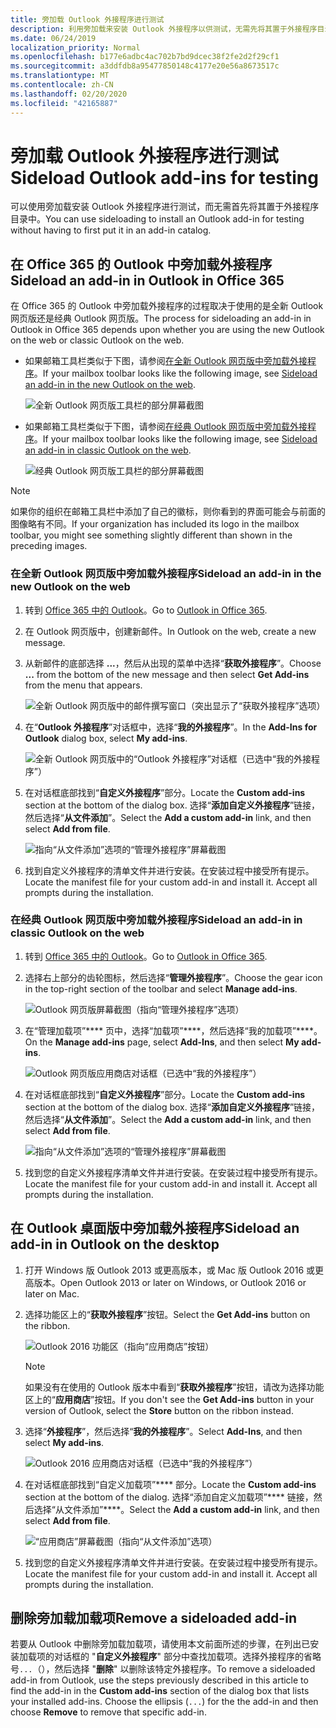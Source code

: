 ```yaml
---
title: 旁加载 Outlook 外接程序进行测试
description: 利用旁加载来安装 Outlook 外接程序以供测试，无需先将其置于外接程序目录中。
ms.date: 06/24/2019
localization_priority: Normal
ms.openlocfilehash: b177e6adbc4ac702b7bd9dcec38f2fe2d2f29cf1
ms.sourcegitcommit: a3ddfdb8a95477850148c4177e20e56a8673517c
ms.translationtype: MT
ms.contentlocale: zh-CN
ms.lasthandoff: 02/20/2020
ms.locfileid: "42165887"
---
```

# <a name="sideload-outlook-add-ins-for-testing"></a><span data-ttu-id="3e401-103">旁加载 Outlook 外接程序进行测试</span><span class="sxs-lookup"><span data-stu-id="3e401-103">Sideload Outlook add-ins for testing</span></span>

<span data-ttu-id="3e401-104">可以使用旁加载安装 Outlook 外接程序进行测试，而无需首先将其置于外接程序目录中。</span><span class="sxs-lookup"><span data-stu-id="3e401-104">You can use sideloading to install an Outlook add-in for testing without having to first put it in an add-in catalog.</span></span>


## <a name="sideload-an-add-in-in-outlook-in-office-365"></a><span data-ttu-id="3e401-105">在 Office 365 的 Outlook 中旁加载外接程序</span><span class="sxs-lookup"><span data-stu-id="3e401-105">Sideload an add-in in Outlook in Office 365</span></span>

<span data-ttu-id="3e401-106">在 Office 365 的 Outlook 中旁加载外接程序的过程取决于使用的是全新 Outlook 网页版还是经典 Outlook 网页版。</span><span class="sxs-lookup"><span data-stu-id="3e401-106">The process for sideloading an add-in in Outlook in Office 365 depends upon whether you are using the new Outlook on the web or classic Outlook on the web.</span></span>

- <span data-ttu-id="3e401-107">如果邮箱工具栏类似于下图，请参阅[在全新 Outlook 网页版中旁加载外接程序](#sideload-an-add-in-in-the-new-outlook-on-the-web)。</span><span class="sxs-lookup"><span data-stu-id="3e401-107">If your mailbox toolbar looks like the following image, see [Sideload an add-in in the new Outlook on the web](#sideload-an-add-in-in-the-new-outlook-on-the-web).</span></span>

    ![全新 Outlook 网页版工具栏的部分屏幕截图](../images/outlook-on-the-web-new-toolbar.png)

- <span data-ttu-id="3e401-109">如果邮箱工具栏类似于下图，请参阅[在经典 Outlook 网页版中旁加载外接程序](#sideload-an-add-in-in-classic-outlook-on-the-web)。</span><span class="sxs-lookup"><span data-stu-id="3e401-109">If your mailbox toolbar looks like the following image, see [Sideload an add-in in classic Outlook on the web](#sideload-an-add-in-in-classic-outlook-on-the-web).</span></span>

    ![经典 Outlook 网页版工具栏的部分屏幕截图](../images/outlook-on-the-web-classic-toolbar.png)

> [!NOTE]
> <span data-ttu-id="3e401-111">如果你的组织在邮箱工具栏中添加了自己的徽标，则你看到的界面可能会与前面的图像略有不同。</span><span class="sxs-lookup"><span data-stu-id="3e401-111">If your organization has included its logo in the mailbox toolbar, you might see something slightly different than shown in the preceding images.</span></span>

### <a name="sideload-an-add-in-in-the-new-outlook-on-the-web"></a><span data-ttu-id="3e401-112">在全新 Outlook 网页版中旁加载外接程序</span><span class="sxs-lookup"><span data-stu-id="3e401-112">Sideload an add-in in the new Outlook on the web</span></span>

1. <span data-ttu-id="3e401-113">转到 [Office 365 中的 Outlook](https://outlook.office.com)。</span><span class="sxs-lookup"><span data-stu-id="3e401-113">Go to [Outlook in Office 365](https://outlook.office.com).</span></span>

1. <span data-ttu-id="3e401-114">在 Outlook 网页版中，创建新邮件。</span><span class="sxs-lookup"><span data-stu-id="3e401-114">In Outlook on the web, create a new message.</span></span>   

1. <span data-ttu-id="3e401-115">从新邮件的底部选择 **...**，然后从出现的菜单中选择“**获取外接程序**”。</span><span class="sxs-lookup"><span data-stu-id="3e401-115">Choose **...** from the bottom of the new message and then select **Get Add-ins** from the menu that appears.</span></span>

    ![全新 Outlook 网页版中的邮件撰写窗口（突出显示了“获取外接程序”选项）](../images/outlook-on-the-web-new-get-add-ins.png)

1. <span data-ttu-id="3e401-117">在“**Outlook 外接程序**”对话框中，选择“**我的外接程序**”。</span><span class="sxs-lookup"><span data-stu-id="3e401-117">In the **Add-Ins for Outlook** dialog box, select **My add-ins**.</span></span>

    ![全新 Outlook 网页版中的“Outlook 外接程序”对话框（已选中“我的外接程序”）](../images/outlook-on-the-web-new-my-add-ins.png)

1. <span data-ttu-id="3e401-119">在对话框底部找到“**自定义外接程序**”部分。</span><span class="sxs-lookup"><span data-stu-id="3e401-119">Locate the **Custom add-ins** section at the bottom of the dialog box.</span></span> <span data-ttu-id="3e401-120">选择“**添加自定义外接程序**”链接，然后选择“**从文件添加**”。</span><span class="sxs-lookup"><span data-stu-id="3e401-120">Select the **Add a custom add-in** link, and then select **Add from file**.</span></span>

    ![指向“从文件添加”选项的“管理外接程序”屏幕截图](../images/outlook-sideload-desktop-add-from-file.png)

1. <span data-ttu-id="3e401-p102">找到自定义外接程序的清单文件并进行安装。在安装过程中接受所有提示。</span><span class="sxs-lookup"><span data-stu-id="3e401-p102">Locate the manifest file for your custom add-in and install it. Accept all prompts during the installation.</span></span>

### <a name="sideload-an-add-in-in-classic-outlook-on-the-web"></a><span data-ttu-id="3e401-124">在经典 Outlook 网页版中旁加载外接程序</span><span class="sxs-lookup"><span data-stu-id="3e401-124">Sideload an add-in in classic Outlook on the web</span></span>

1. <span data-ttu-id="3e401-125">转到 [Office 365 中的 Outlook](https://outlook.office.com)。</span><span class="sxs-lookup"><span data-stu-id="3e401-125">Go to [Outlook in Office 365](https://outlook.office.com).</span></span>

1. <span data-ttu-id="3e401-126">选择右上部分的齿轮图标，然后选择“**管理外接程序**”。</span><span class="sxs-lookup"><span data-stu-id="3e401-126">Choose the gear icon in the top-right section of the toolbar and select **Manage add-ins**.</span></span>

    ![Outlook 网页版屏幕截图（指向“管理外接程序”选项）](../images/outlook-sideload-web-manage-integrations.png)

1. <span data-ttu-id="3e401-128">在“管理加载项”\*\*\*\* 页中，选择“加载项”\*\*\*\*，然后选择“我的加载项”\*\*\*\*。</span><span class="sxs-lookup"><span data-stu-id="3e401-128">On the **Manage add-ins** page, select **Add-Ins**, and then select **My add-ins**.</span></span>

    ![Outlook 网页版应用商店对话框（已选中“我的外接程序”）](../images/outlook-sideload-store-select-add-ins.png)

1. <span data-ttu-id="3e401-130">在对话框底部找到“**自定义外接程序**”部分。</span><span class="sxs-lookup"><span data-stu-id="3e401-130">Locate the **Custom add-ins** section at the bottom of the dialog box.</span></span> <span data-ttu-id="3e401-131">选择“**添加自定义外接程序**”链接，然后选择“**从文件添加**”。</span><span class="sxs-lookup"><span data-stu-id="3e401-131">Select the **Add a custom add-in** link, and then select **Add from file**.</span></span>

    ![指向“从文件添加”选项的“管理外接程序”屏幕截图](../images/outlook-sideload-desktop-add-from-file.png)

1. <span data-ttu-id="3e401-p104">找到您的自定义外接程序清单文件并进行安装。在安装过程中接受所有提示。</span><span class="sxs-lookup"><span data-stu-id="3e401-p104">Locate the manifest file for your custom add-in and install it. Accept all prompts during the installation.</span></span>

## <a name="sideload-an-add-in-in-outlook-on-the-desktop"></a><span data-ttu-id="3e401-135">在 Outlook 桌面版中旁加载外接程序</span><span class="sxs-lookup"><span data-stu-id="3e401-135">Sideload an add-in in Outlook on the desktop</span></span>

1. <span data-ttu-id="3e401-136">打开 Windows 版 Outlook 2013 或更高版本，或 Mac 版 Outlook 2016 或更高版本。</span><span class="sxs-lookup"><span data-stu-id="3e401-136">Open Outlook 2013 or later on Windows, or Outlook 2016 or later on Mac.</span></span>

1. <span data-ttu-id="3e401-137">选择功能区上的“**获取外接程序**”按钮。</span><span class="sxs-lookup"><span data-stu-id="3e401-137">Select the **Get Add-ins** button on the ribbon.</span></span>

    ![Outlook 2016 功能区（指向“应用商店”按钮）](../images/outlook-sideload-desktop-store.png)

    > [!NOTE]
    > <span data-ttu-id="3e401-139">如果没有在使用的 Outlook 版本中看到“**获取外接程序**”按钮，请改为选择功能区上的“**应用商店**”按钮。</span><span class="sxs-lookup"><span data-stu-id="3e401-139">If you don't see the **Get Add-ins** button in your version of Outlook, select the **Store** button on the ribbon instead.</span></span>

1. <span data-ttu-id="3e401-140">选择“**外接程序**”，然后选择“**我的外接程序**”。</span><span class="sxs-lookup"><span data-stu-id="3e401-140">Select **Add-Ins**, and then select **My add-ins**.</span></span>

    ![Outlook 2016 应用商店对话框（已选中“我的外接程序”）](../images/outlook-sideload-store-select-add-ins.png)

1. <span data-ttu-id="3e401-142">在对话框底部找到“自定义加载项”\*\*\*\* 部分。</span><span class="sxs-lookup"><span data-stu-id="3e401-142">Locate the **Custom add-ins** section at the bottom of the dialog.</span></span> <span data-ttu-id="3e401-143">选择“添加自定义加载项”\*\*\*\* 链接，然后选择“从文件添加”\*\*\*\*。</span><span class="sxs-lookup"><span data-stu-id="3e401-143">Select the **Add a custom add-in** link, and then select **Add from file**.</span></span>

    ![“应用商店”屏幕截图（指向“从文件添加”选项）](../images/outlook-sideload-desktop-add-from-file.png)

1. <span data-ttu-id="3e401-p106">找到您的自定义外接程序清单文件并进行安装。在安装过程中接受所有提示。</span><span class="sxs-lookup"><span data-stu-id="3e401-p106">Locate the manifest file for your custom add-in and install it. Accept all prompts during the installation.</span></span>

## <a name="remove-a-sideloaded-add-in"></a><span data-ttu-id="3e401-147">删除旁加载加载项</span><span class="sxs-lookup"><span data-stu-id="3e401-147">Remove a sideloaded add-in</span></span>

<span data-ttu-id="3e401-148">若要从 Outlook 中删除旁加载加载项，请使用本文前面所述的步骤，在列出已安装加载项的对话框的 "**自定义外接程序**" 部分中查找加载项。选择外接程序的省略号`...`（），然后选择 "**删除**" 以删除该特定外接程序。</span><span class="sxs-lookup"><span data-stu-id="3e401-148">To remove a sideloaded add-in from Outlook, use the steps previously described in this article to find the add-in in the **Custom add-ins** section of the dialog box that lists your installed add-ins. Choose the ellipsis (`...`) for the the add-in and then choose **Remove** to remove that specific add-in.</span></span>